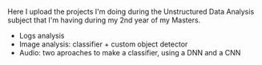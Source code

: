 Here I upload the projects I'm doing during the Unstructured Data Analysis subject that I'm having during my 2nd year of my Masters.
- Logs analysis
- Image analysis: classifier + custom object detector
- Audio: two aproaches to make a classifier, using a DNN and a CNN
